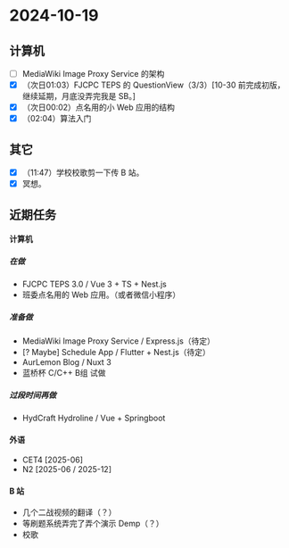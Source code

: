 # 2024-10-19
## 计算机
- [ ] MediaWiki Image Proxy Service 的架构
- [x] （次日01:03）FJCPC TEPS 的 QuestionView（3/3）[10-30 前完成初版，继续延期，月底没弄完我是 SB。]
- [x] （次日00:02）点名用的小 Web 应用的结构
- [x] （02:04）算法入门

## 其它
- [x] （11:47）学校校歌剪一下传 B 站。
- [x] 冥想。

## 近期任务
#### 计算机
##### 在做
* FJCPC TEPS 3.0 / Vue 3 + TS + Nest.js
* 班委点名用的 Web 应用。（或者微信小程序）
##### 准备做
* MediaWiki Image Proxy Service / Express.js（待定）
* [? Maybe] Schedule App / Flutter + Nest.js（待定）
* AurLemon Blog / Nuxt 3
* 蓝桥杯 C/C++ B组 试做

##### 过段时间再做
* HydCraft Hydroline / Vue + Springboot

#### 外语
* CET4 [2025-06]
* N2 [2025-06 / 2025-12]

#### B 站
* 几个二战视频的翻译（？）
* 等刷题系统弄完了弄个演示 Demp（？）
* 校歌